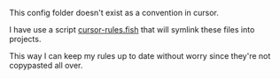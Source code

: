 This config folder doesn't exist as a convention in cursor.

I have use a script [cursor-rules.fish](../../fish/functions/cursor-rules.fish) that will symlink these files into projects.

This way I can keep my rules up to date without worry since they're not copypasted all over.
